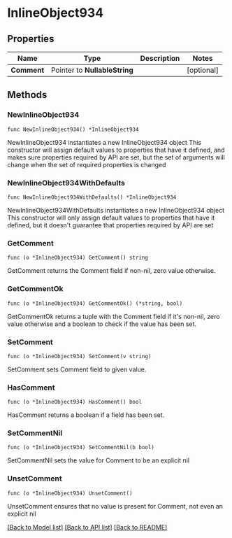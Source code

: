 # InlineObject934

## Properties

Name | Type | Description | Notes
------------ | ------------- | ------------- | -------------
**Comment** | Pointer to **NullableString** |  | [optional] 

## Methods

### NewInlineObject934

`func NewInlineObject934() *InlineObject934`

NewInlineObject934 instantiates a new InlineObject934 object
This constructor will assign default values to properties that have it defined,
and makes sure properties required by API are set, but the set of arguments
will change when the set of required properties is changed

### NewInlineObject934WithDefaults

`func NewInlineObject934WithDefaults() *InlineObject934`

NewInlineObject934WithDefaults instantiates a new InlineObject934 object
This constructor will only assign default values to properties that have it defined,
but it doesn't guarantee that properties required by API are set

### GetComment

`func (o *InlineObject934) GetComment() string`

GetComment returns the Comment field if non-nil, zero value otherwise.

### GetCommentOk

`func (o *InlineObject934) GetCommentOk() (*string, bool)`

GetCommentOk returns a tuple with the Comment field if it's non-nil, zero value otherwise
and a boolean to check if the value has been set.

### SetComment

`func (o *InlineObject934) SetComment(v string)`

SetComment sets Comment field to given value.

### HasComment

`func (o *InlineObject934) HasComment() bool`

HasComment returns a boolean if a field has been set.

### SetCommentNil

`func (o *InlineObject934) SetCommentNil(b bool)`

 SetCommentNil sets the value for Comment to be an explicit nil

### UnsetComment
`func (o *InlineObject934) UnsetComment()`

UnsetComment ensures that no value is present for Comment, not even an explicit nil

[[Back to Model list]](../README.md#documentation-for-models) [[Back to API list]](../README.md#documentation-for-api-endpoints) [[Back to README]](../README.md)


